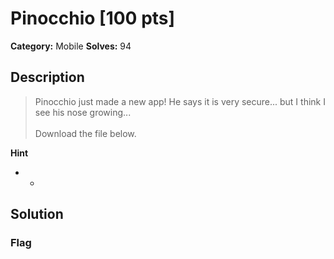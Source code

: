 # Pinocchio [100 pts]

**Category:** Mobile
**Solves:** 94

## Description
>Pinocchio just made a new app! He says it is very secure... but I think I see his nose growing... <br><br>Download the file below.

**Hint**
* -

## Solution

### Flag

